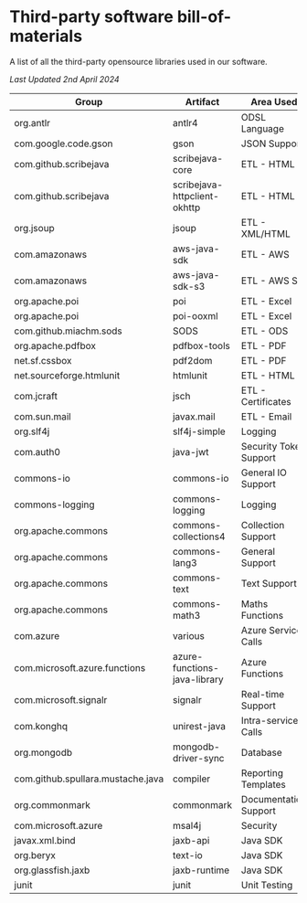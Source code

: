 Third-party software bill-of-materials
======================================

A list of all the third-party opensource libraries used in our software.

_Last Updated 2nd April 2024_

|Group|Artifact|Area Used|
|-|-|-|
|org.antlr|antlr4|ODSL Language|
|com.google.code.gson|gson|JSON Support|
|com.github.scribejava|scribejava-core|ETL - HTML|
|com.github.scribejava|scribejava-httpclient-okhttp|ETL - HTML|
|org.jsoup|jsoup|ETL - XML/HTML|
|com.amazonaws|aws-java-sdk|ETL - AWS|
|com.amazonaws|aws-java-sdk-s3|ETL - AWS S3|
|org.apache.poi|poi|ETL - Excel|
|org.apache.poi|poi-ooxml|ETL - Excel|
|com.github.miachm.sods|SODS|ETL - ODS|
|org.apache.pdfbox|pdfbox-tools|ETL - PDF|
|net.sf.cssbox|pdf2dom|ETL - PDF|
|net.sourceforge.htmlunit|htmlunit|ETL - HTML|
|com.jcraft|jsch|ETL - Certificates|
|com.sun.mail|javax.mail|ETL - Email|
|org.slf4j|slf4j-simple|Logging|
|com.auth0|java-jwt|Security Token Support|
|commons-io|commons-io|General IO Support|
|commons-logging|commons-logging|Logging|
|org.apache.commons|commons-collections4|Collection Support|
|org.apache.commons|commons-lang3|General Support|
|org.apache.commons|commons-text|Text Support|
|org.apache.commons|commons-math3|Maths Functions|
|com.azure|various|Azure Service Calls|
|com.microsoft.azure.functions|azure-functions-java-library|Azure Functions|
|com.microsoft.signalr|signalr|Real-time Support|
|com.konghq|unirest-java|Intra-service Calls|
|org.mongodb|mongodb-driver-sync|Database|
|com.github.spullara.mustache.java|compiler|Reporting Templates|
|org.commonmark|commonmark|Documentation Support|
|com.microsoft.azure|msal4j|Security|
|javax.xml.bind|jaxb-api|Java SDK|
|org.beryx|text-io|Java SDK|
|org.glassfish.jaxb|jaxb-runtime|Java SDK|
|junit|junit|Unit Testing|
